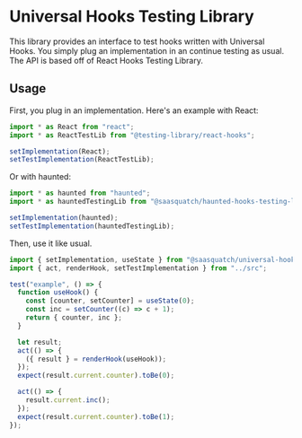 # Universal Hooks Testing Library

This library provides an interface to test hooks written with Universal Hooks. You simply plug an implementation in an continue testing as usual. The API is based off of React Hooks Testing Library.

## Usage

First, you plug in an implementation. Here's an example with React:

```javascript
import * as React from "react";
import * as ReactTestLib from "@testing-library/react-hooks";

setImplementation(React);
setTestImplementation(ReactTestLib);
```

Or with haunted:

```javascript
import * as haunted from "haunted";
import * as hauntedTestingLib from "@saasquatch/haunted-hooks-testing-library";

setImplementation(haunted);
setTestImplementation(hauntedTestingLib);
```

Then, use it like usual.

```javascript
import { setImplementation, useState } from "@saasquatch/universal-hooks";
import { act, renderHook, setTestImplementation } from "../src";

test("example", () => {
  function useHook() {
    const [counter, setCounter] = useState(0);
    const inc = setCounter((c) => c + 1);
    return { counter, inc };
  }

  let result;
  act(() => {
    ({ result } = renderHook(useHook));
  });
  expect(result.current.counter).toBe(0);

  act(() => {
    result.current.inc();
  });
  expect(result.current.counter).toBe(1);
});
```
